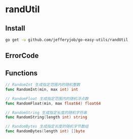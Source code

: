 # randUtil

## Install

```bash
go get -u github.com/jefferyjob/go-easy-utils/randUtil
```

## ErrorCode


## Functions

```go
// RandomInt 生成指定范围内的随机整数
func RandomInt(min, max int) int

// RandomFloat 生成指定范围内的随机浮点数
func RandomFloat(min, max float64) float64

// RandomString 生成指定长度的随机字符串
func RandomString(length int) string

// RandomBytes 生成指定长度的随机字节数组
func RandomBytes(length int) []byte
```